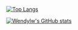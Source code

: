 <!--
**wendylw/wendylw** is a ✨ _special_ ✨ repository because its `README.md` (this file) appears on your GitHub profile.

Here are some ideas to get you started:

- 🔭 I’m currently working on ...
- 🌱 I’m currently learning ...
- 👯 I’m looking to collaborate on ...
- 🤔 I’m looking for help with ...
- 💬 Ask me about ...
- 📫 How to reach me: ...
- 😄 Pronouns: ...
- ⚡ Fun fact: ...
-->

[![Top Langs](https://github-readme-stats.vercel.app/api/top-langs/?username=wendylw&layout=compact)](https://github.com/anuraghazra/github-readme-stats)

[![Wendylw's GitHub stats](https://github-readme-stats.vercel.app/api?username=wendylw&layout=compact&show_icons=true&count_private=true)](https://github.com/anuraghazra/github-readme-stats)
